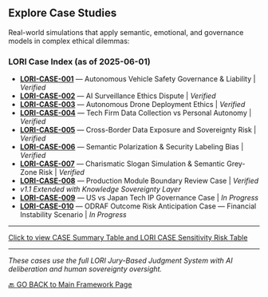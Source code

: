 ## Explore Case Studies

Real-world simulations that apply semantic, emotional, and governance models in complex ethical dilemmas:

### LORI Case Index (as of 2025-06-01)

- **[LORI-CASE-001](LORI-CASE-001.md)** — Autonomous Vehicle Safety Governance & Liability | *Verified*
- **[LORI-CASE-002](LORI-CASE-002.md)** — AI Surveillance Ethics Dispute | *Verified*
- **[LORI-CASE-003](LORI-CASE-003.md)** — Autonomous Drone Deployment Ethics | *Verified*
- **[LORI-CASE-004](LORI-CASE-004.md)** — Tech Firm Data Collection vs Personal Autonomy | *Verified*
- **[LORI-CASE-005](LORI-CASE-005.md)** — Cross-Border Data Exposure and Sovereignty Risk | *Verified*
- **[LORI-CASE-006](LORI-CASE-006.md)** — Semantic Polarization & Security Labeling Bias | *Verified*
- **[LORI-CASE-007](LORI-CASE-007.md)** — Charismatic Slogan Simulation & Semantic Grey-Zone Risk | *Verified*
- **[LORI-CASE-008](LORI-CASE-008.md)** — Production Module Boundary Review Case | *Verified*
- *v1.1 Extended with Knowledge Sovereignty Layer*
- **[LORI-CASE-009](LORI-CASE-009.md)** — US vs Japan Tech IP Governance Case | *In Progress*
- **[LORI-CASE-010](LORI-CASE-010.md)** — ODRAF Outcome Risk Anticipation Case — Financial Instability Scenario | *In Progress*

---

[Click to view CASE Summary Table and LORI CASE Sensitivity Risk Table](CASE_Summary.md)

---

*These cases use the full LORI Jury-Based Judgment System with AI deliberation and human sovereignty oversight.*

[🔙 GO BACK to Main Framework Page](https://frameworklori.github.io/lori-framework-site)
